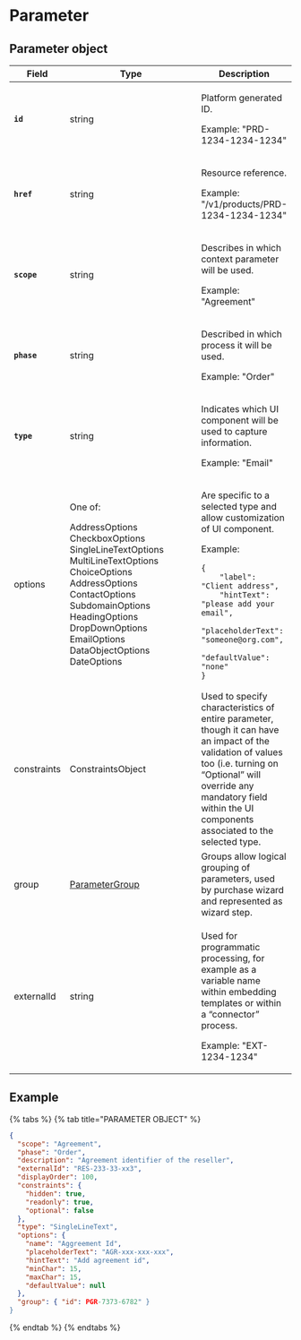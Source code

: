 # Parameter

## Parameter object

<table><thead><tr><th>Field</th><th width="270">Type</th><th>Description</th></tr></thead><tbody><tr><td><strong><code>id</code></strong></td><td>string</td><td><p>Platform generated ID. </p><p></p><p>Example: "PRD-1234-1234-1234"</p></td></tr><tr><td><strong><code>href</code></strong></td><td>string</td><td><p>Resource reference. </p><p></p><p>Example: "/v1/products/PRD-1234-1234-1234"</p></td></tr><tr><td><strong><code>scope</code></strong></td><td>string</td><td><p>Describes in which context parameter will be used. </p><p></p><p>Example: "Agreement"</p></td></tr><tr><td><strong><code>phase</code></strong></td><td>string</td><td><p>Described in which process it will be used. </p><p></p><p>Example: "Order"</p></td></tr><tr><td><strong><code>type</code></strong></td><td>string</td><td><p>Indicates which UI component will be used to capture information. </p><p></p><p>Example: "Email"</p></td></tr><tr><td>options</td><td><p>One of: </p><p></p><p>AddressOptions<br>CheckboxOptions<br>SingleLineTextOptions<br>MultiLineTextOptions<br>ChoiceOptions<br>AddressOptions<br>ContactOptions<br>SubdomainOptions<br>HeadingOptions<br>DropDownOptions<br>EmailOptions<br>DataObjectOptions<br>DateOptions<br></p></td><td><p>Are specific to a selected type and allow customization of UI component. </p><p></p><p>Example:</p><pre class="language-json" data-line-numbers><code class="lang-json">{
    "label": "Client address",
    "hintText": "please add your email",
    "placeholderText": "someone@org.com",
    "defaultValue": "none"
}
</code></pre></td></tr><tr><td>constraints</td><td>ConstraintsObject</td><td>Used to specify characteristics of entire parameter, though it can have an impact of the validation of values too (i.e. turning on “Optional” will override any mandatory field within the UI components associated to the selected type.</td></tr><tr><td>group</td><td><a href="../parameter-group/">ParameterGroup</a></td><td>Groups allow logical grouping of parameters, used by purchase wizard and represented as wizard step. </td></tr><tr><td>externalId</td><td>string</td><td><p>Used for programmatic processing, for example as a variable name within embedding templates or within a “connector” process. </p><p></p><p>Example: "EXT-1234-1234"</p></td></tr></tbody></table>

## Example

{% tabs %}
{% tab title="PARAMETER OBJECT" %}
```json
{
  "scope": "Agreement",
  "phase": "Order",
  "description": "Agreement identifier of the reseller",
  "externalId": "RES-233-33-xx3",
  "displayOrder": 100,
  "constraints": {
    "hidden": true,
    "readonly": true,
    "optional": false
  },
  "type": "SingleLineText",
  "options": {
    "name": "Aggreement Id",
    "placeholderText": "AGR-xxx-xxx-xxx",
    "hintText": "Add agreement id",
    "minChar": 15,
    "maxChar": 15,
    "defaultValue": null
  },
  "group": { "id": PGR-7373-6782" }
}
```
{% endtab %}
{% endtabs %}
